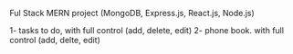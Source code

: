 
Ful Stack MERN project (MongoDB, Express.js, React.js, Node.js)

1- tasks to do, with full control (add, delete, edit)
2- phone book. with full control (add, delte, edit)
